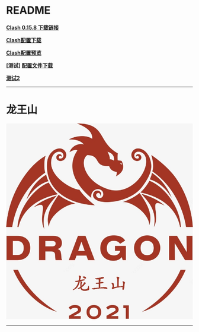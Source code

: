 # README

**[Clash 0.15.8 下载链接](https://media.githubusercontent.com/media/tutou9997/Clash/main/application/Clash.for.Windows.Setup.0.15.8.exe "Clash for Windows V0.15.8")**

**[Clash配置下载][配置文件下载]**

**[Clash配置预览][配置文件预览]**

**[测试] [配置文件下载]**

**[测试2](clash://install-config?url=https://github.com/tutou9997/Clash/releases/download/Clash%E9%85%8D%E7%BD%AE%E6%96%87%E4%BB%B6/EL_20210601.yaml "配置文件预览")**

****

# 龙王山
![龙王山][龙王山]

****

[Heisenberg]:/img/Heisenberg.jpg "Heisenberg"
[龙王山]:/img/龙王山.jpg "龙王山"

[配置文件下载]:https://github.com/tutou9997/Clash/releases/download/Clash%E9%85%8D%E7%BD%AE%E6%96%87%E4%BB%B6/EL_20210601.yaml "配置文件下载"
[配置文件预览]:https://raw.githubusercontent.com/tutou9997/Clash/main/Proxy/%E4%BA%8C%E9%A9%B4.yaml "配置文件预览"
[配置文件安装]:clash://install-config?url=https://github.com/tutou9997/Clash/releases/download/Clash%E9%85%8D%E7%BD%AE%E6%96%87%E4%BB%B6/EL_20210601.yaml "配置文件预览"

